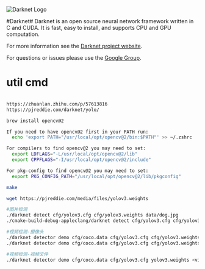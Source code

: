 ![Darknet Logo](http://pjreddie.com/media/files/darknet-black-small.png)

#Darknet#
Darknet is an open source neural network framework written in C and CUDA. It is fast, easy to install, and supports CPU and GPU computation.

For more information see the [Darknet project website](http://pjreddie.com/darknet).

For questions or issues please use the [Google Group](https://groups.google.com/forum/#!forum/darknet).

# util cmd

```bash

https://zhuanlan.zhihu.com/p/57613816
https://pjreddie.com/darknet/yolo/

brew install opencv@2

If you need to have opencv@2 first in your PATH run:
  echo 'export PATH="/usr/local/opt/opencv@2/bin:$PATH"' >> ~/.zshrc

For compilers to find opencv@2 you may need to set:
  export LDFLAGS="-L/usr/local/opt/opencv@2/lib"
  export CPPFLAGS="-I/usr/local/opt/opencv@2/include"

For pkg-config to find opencv@2 you may need to set:
  export PKG_CONFIG_PATH="/usr/local/opt/opencv@2/lib/pkgconfig"

make

wget https://pjreddie.com/media/files/yolov3.weights

#图片检测
./darknet detect cfg/yolov3.cfg cfg/yolov3.weights data/dog.jpg
./cmake-build-debug-appleclang/darknet detect cfg/yolov3.cfg cfg/yolov3.weights data/dog.jpg -thresh 0.01

#视频检测-摄像头
./darknet detector demo cfg/coco.data cfg/yolov3.cfg cfg/yolov3.weights
./darknet detector demo cfg/coco.data cfg/yolov3.cfg cfg/yolov3.weights -c 0

#视频检测-视频文件
./darknet detector demo cfg/coco.data cfg/yolov3.cfg yolov3.weights <video file>

```
